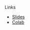 Links

- [Slides](https://docs.google.com/presentation/d/1OQ2_sl2MakW7ShzlCKoG9NNX_4k1AMjCOa1Ou9LneJc/edit?usp=sharing)
- [Colab](https://colab.research.google.com/drive/1iNqBBe6Q4qFkaa2_DRszdOGmuEwWs1Yk?usp=sharing)
